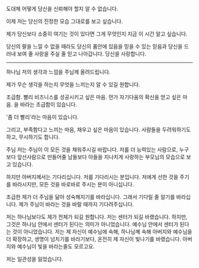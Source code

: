도대체 어떻게 당신을 신뢰해야 할지 알 수 없습니다.

이제 저는 당신의 진정한 모습 그대로를 보고 싶습니다.

제가 당신보다 소중히 여기는 것이 있다면 그게 무엇인지 지금 이 시간 알고 싶습니다.

당신의 팔을 느낄 수 없을 때라도 당신의 품안에 있음을 믿을 수 있는 믿음과 당신을 드러내 보여 줄 사랑을 주실 줄 믿고 나아갑니다. 당신을 사랑합니다.

---
하나님 저의 생각과 느낌을 주님께 올려드립니다.

제가 무슨 생각을 하는지 무엇을 느끼는지 알 수 있길 원합니다.

조급함. 빨리 비즈니스를 성공시키고 싶은 마음.
먼가 자기다움의 확신을 얻고 싶은 마음.
을 바라는 조급함이 있습니다.

'좀 더 빨리'라는 마음이 있습니다.

그리고, 
부족함다고 느끼는 마음, 채우고 싶은 마음이 있습니다.
사람들을 두려워하기도 하고, 무시하기도 합니다.

주님 저는 주님이 이 모든 것을 채워주시길 바랍니다.
저를 더 능력있는 사람으로, 누구보다 앞선사람으로 만들어줄
남들보다 아들을 지나치게 사랑하는 부모님의 모습으로 보고 있습니다.

하지만 아버지께서는 기다리십니다.
저를 기다리시는 분입니다. 저에게 선한 것을 주기를 바라시지만,
모든 것을 바로바로 주시는 분이 아니십니다.

조급한 제가 더 주님을 닮아 성숙해지기를 바라십니다.
그래서 기다릴 줄 알기를 바라십니다.
제가 주님이 바라는 것을 바랄 때까지 기다려주십니다.

저는 하나님보다도 제가 전체가 되길 원합니다.
저는 센터가 되길 바랬습니다. 하지만, 그것은 하나님 안에서 센터가 된다는 의미가 아니었습니다. 예수님 안에서 센터가 된다는 것이 아니었습니다.
저는 제 자신이 예수님에 속해, 하나님꼐 속해 아버지와 예수님을 더 확장하고, 생명이 넘치기를 바라기보다, 온전히 제 자신이 빛나기를 바랬습니다. 
아버지와 예수님이 빛을 바라는줄도 모르고요.

저는 일관성을 잃었습니다.